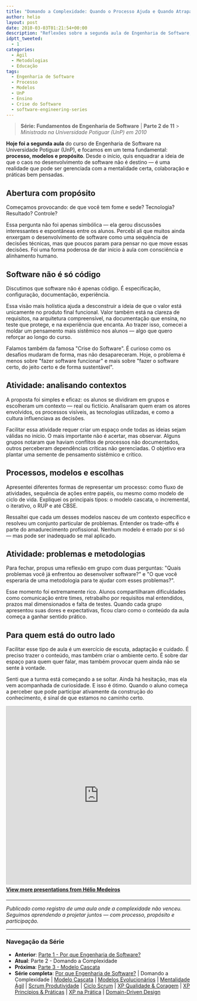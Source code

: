 ```yaml
---
title: "Domando a Complexidade: Quando o Processo Ajuda e Quando Atrapalha"
author: helio
layout: post
date: 2010-03-03T01:21:54+00:00
description: "Reflexões sobre a segunda aula de Engenharia de Software, focando em processo, modelos e propósito no desenvolvimento de software."
idptt_tweeted:
  - 1
categories:
  - Ágil
  - Metodologias
  - Educação
tags:
  - Engenharia de Software
  - Processo
  - Modelos
  - UnP
  - Ensino
  - Crise do Software
  - software-engineering-series
---
```


> **Série: Fundamentos de Engenharia de Software** | **Parte 2 de 11** > _Ministrada na Universidade Potiguar (UnP) em 2010_

**Hoje foi a segunda aula** do curso de Engenharia de Software na Universidade Potiguar (UnP), e focamos em um tema fundamental: **processo, modelos e propósito**. Desde o início, quis enquadrar a ideia de que o caos no desenvolvimento de software não é destino — é uma realidade que pode ser gerenciada com a mentalidade certa, colaboração e práticas bem pensadas.

## Abertura com propósito

Começamos provocando: de que você tem fome e sede? Tecnologia? Resultado? Controle?

Essa pergunta não foi apenas simbólica — ela gerou discussões interessantes e espontâneas entre os alunos. Percebi ali que muitos ainda enxergam o desenvolvimento de software como uma sequência de decisões técnicas, mas que poucos param para pensar no que move essas decisões. Foi uma forma poderosa de dar início à aula com consciência e alinhamento humano.

## Software não é só código

Discutimos que software não é apenas código. É especificação, configuração, documentação, experiência.

Essa visão mais holística ajuda a desconstruir a ideia de que o valor está unicamente no produto final funcional. Valor também está na clareza de requisitos, na arquitetura compreensível, na documentação que ensina, no teste que protege, e na experiência que encanta. Ao trazer isso, comecei a moldar um pensamento mais sistêmico nos alunos — algo que quero reforçar ao longo do curso.

Falamos também da famosa "Crise do Software". É curioso como os desafios mudaram de forma, mas não desapareceram. Hoje, o problema é menos sobre "fazer software funcionar" e mais sobre "fazer o software certo, do jeito certo e de forma sustentável".

## Atividade: analisando contextos

A proposta foi simples e eficaz: os alunos se dividiram em grupos e escolheram um contexto — real ou fictício. Analisaram quem eram os atores envolvidos, os processos visíveis, as tecnologias utilizadas, e como a cultura influenciava as decisões.

Facilitar essa atividade requer criar um espaço onde todas as ideias sejam válidas no início. O mais importante não é acertar, mas observar. Alguns grupos notaram que haviam conflitos de processos não documentados, outros perceberam dependências críticas não gerenciadas. O objetivo era plantar uma semente de pensamento sistêmico e crítico.

## Processos, modelos e escolhas

Apresentei diferentes formas de representar um processo: como fluxo de atividades, sequência de ações entre papéis, ou mesmo como modelo de ciclo de vida. Expliquei os principais tipos: o modelo cascata, o incremental, o iterativo, o RUP e até CBSE.

Ressaltei que cada um desses modelos nasceu de um contexto específico e resolveu um conjunto particular de problemas. Entender os trade-offs é parte do amadurecimento profissional. Nenhum modelo é errado por si só — mas pode ser inadequado se mal aplicado.

## Atividade: problemas e metodologias

Para fechar, propus uma reflexão em grupo com duas perguntas: "Quais problemas você já enfrentou ao desenvolver software?" e "O que você esperaria de uma metodologia para te ajudar com esses problemas?".

Esse momento foi extremamente rico. Alunos compartilharam dificuldades como comunicação entre times, retrabalho por requisitos mal entendidos, prazos mal dimensionados e falta de testes. Quando cada grupo apresentou suas dores e expectativas, ficou claro como o conteúdo da aula começa a ganhar sentido prático.

## Para quem está do outro lado

Facilitar esse tipo de aula é um exercício de escuta, adaptação e cuidado. É preciso trazer o conteúdo, mas também criar o ambiente certo. É sobre dar espaço para quem quer falar, mas também provocar quem ainda não se sente à vontade.

Senti que a turma está começando a se soltar. Ainda há hesitação, mas ela vem acompanhada de curiosidade. E isso é ótimo. Quando o aluno começa a perceber que pode participar ativamente da construção do conhecimento, é sinal de que estamos no caminho certo.

<div style="margin-bottom: 20px;">
<iframe src="https://www.slideshare.net/slideshow/embed_code/key/vHu2501nQBWAsv" width="597" height="486" frameborder="0" marginwidth="0" marginheight="0" scrolling="no" style="border:1px solid #CCC; border-width:1px; margin-bottom:5px; max-width: 100%;" allowfullscreen></iframe>
<div style="margin-bottom:5px">
    <strong><a href="//www.slideshare.net/heliomedeiros" target="_blank">View more presentations from Hélio Medeiros</a></strong>
</div>
</div>

---

_Publicado como registro de uma aula onde a complexidade não venceu. Seguimos aprendendo a projetar juntos — com processo, propósito e participação._

---

### **Navegação da Série**

- **Anterior**: [Parte 1 - Por que Engenharia de Software?](../2010-02-24-software-engineering-purpose/)
- **Atual**: Parte 2 - Domando a Complexidade
- **Próxima**: [Parte 3 - Modelo Cascata](../2010-03-10-waterfall-model/)
- **Série completa**: [Por que Engenharia de Software?](../2010-02-24-software-engineering-purpose/) | Domando a Complexidade | [Modelo Cascata](../2010-03-10-waterfall-model/) | [Modelos Evolucionários](../2010-03-18-evolutionary-models/) | [Mentalidade Ágil](../2010-03-26-agile-mindset/) | [Scrum Produtividade](../2010-04-03-scrum-productivity/) | [Ciclo Scrum](../2010-04-11-scrum-cycle/) | [XP Qualidade & Coragem](../2010-04-19-xp-quality-courage/) | [XP Princípios & Práticas](../2010-05-01-xp-principles-practices/) | [XP na Prática](../2010-05-08-applying-xp-strategies/) | [Domain-Driven Design](../2010-05-15-domain-driven-design/)
